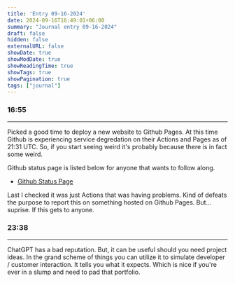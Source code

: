 ```yaml
---
title: 'Entry 09-16-2024'
date: 2024-09-16T16:49:01+06:00
summary: "Journal entry 09-16-2024"
draft: false
hidden: false
externalURL: false
showDate: true
showModDate: true
showReadingTime: true
showTags: true
showPagination: true
tags: ["journal"]
---
```


### 16:55
---

Picked a good time to deploy a new website to Github Pages. At this
time Github is experiencing service degredation on their Actions and
Pages as of 21:31 UTC. So, if you start seeing weird it's probably 
because there is in fact some weird.

Github status page is listed below for anyone that wants to follow
along.

- [Github Status Page](https://www.githubstatus.com/)

Last I checked it was just Actions that was having problems. Kind of
defeats the purpose to report this on something hosted on Github Pages.
But... suprise. If this gets to anyone.

### 23:38
---

ChatGPT has a bad reputation. But, it can be useful should you need 
project ideas. In the grand scheme of things you can utilize it to 
simulate developer / customer interaction. It tells you what it expects.
Which is nice if you're ever in a slump and need to pad that portfolio.
